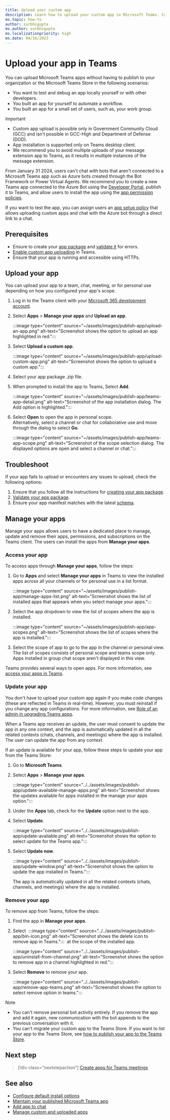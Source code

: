 ```yaml
---
title: Upload your custom app
description: Learn how to upload your custom app in Microsoft Teams. Custom app upload is common when testing and debugging an app during development.
ms.topic: how-to
author: surbhigupta
ms.author: surbhigupta
ms.localizationpriority: high
ms.date: 04/16/2023
---
```


# Upload your app in Teams

You can upload Microsoft Teams apps without having to publish to your organization or the Microsoft Teams Store in the following scenarios:

* You want to test and debug an app locally yourself or with other developers.
* You built an app for yourself to automate a workflow.
* You built an app for a small set of users, such as, your work group.

> [!IMPORTANT]
>
> * Custom app upload is possible only in Government Community Cloud (GCC) and isn't possible in GCC-High and Department of Defense (DOD).
> * App installation is supported only on Teams desktop client.
> * We recommend you to avoid multiple uploads of your message extension app to Teams, as it results in multiple instances of the message extension.

From January 31 2024, users can't chat with bots that aren't connected to a Microsoft Teams app such as Azure bots created through the Bot Framework or Power Virtual Agents. We recommend you to create a new Teams app connected to the Azure Bot using the [Developer Portal](../build-and-test/manage-your-apps-in-developer-portal.md#configure), publish it to Teams, and allow users to install the app using the [app permission policies](/microsoftteams/teams-app-permission-policies#edit-an-app-permission-policy).

If you want to test the app, you can assign users an [app setup policy](/microsoftteams/teams-app-setup-policies#manage-app-setup-policies) that allows uploading custom apps and chat with the Azure bot through a direct link to a chat.

## Prerequisites

* Ensure to create your [app package](~/concepts/build-and-test/apps-package.md) and [validate it](https://dev.teams.microsoft.com/appvalidation.html) for errors.
* [Enable custom app uploading](~/concepts/build-and-test/prepare-your-o365-tenant.md#enable-custom-teams-apps-and-turn-on-custom-app-uploading) in Teams.
* Ensure that your app is running and accessible using HTTPs.

## Upload your app

You can upload your app to a team, chat, meeting, or for personal use depending on how you configured your app's scope.

1. Log in to the Teams client with your [Microsoft 365 development account](https://developer.microsoft.com/microsoft-365/dev-program).

1. Select **Apps** > **Manage your apps** and **Upload an app**.

    :::image type="content" source="~/assets/images/publish-app/upload-an-app.png" alt-text="Screenshot shows the option to upload an app highlighted in red.":::

1. Select **Upload a custom app**.

   :::image type="content" source="~/assets/images/publish-app/upload-custom-app.png" alt-text="Screenshot shows the option to upload a custom app.":::

1. Select your app package .zip file.
1. When prompted to install the app to Teams, Select **Add**.</br>
   
    :::image type="content" source="~/assets/images/publish-app/teams-app-detail.png" alt-text="Screenshot of the app installation dialog. The Add option is highlighted.":::

1. Select **Open** to open the app in personal scope. <br>Alternatively, select a channel or chat for collaborative use and move through the dialog to select **Go**.<br>
    
    :::image type="content" source="~/assets/images/publish-app/teams-app-scope.png" alt-text="Screenshot of the scope selection dialog. The displayed options are open and select a channel or chat.":::

## Troubleshoot

If your app fails to upload or encounters any issues to upload, check the following options:

1. Ensure that you follow all the instructions for [creating your app package](../../concepts/build-and-test/apps-package.md).
1. [Validate your app package](https://dev.teams.microsoft.com/appvalidation.html).
1. Ensure your app manifest matches with the latest [schema](../../resources/schema/manifest-schema.md).

## Manage your apps

Manage your apps allows users to have a dedicated place to manage, update and remove their apps, permissions, and subscriptions on the Teams client. The users can install the apps from **Manage your apps**.

### Access your app

To access apps through **Manage your apps**, follow the steps:

1. Go to **Apps** and select **Manage your apps** in Teams to view the installed apps across all your channels or for personal use in a list format.

    :::image type="content" source="~/assets/images/publish-app/manage-apps-list.png" alt-text="Screenshot shows the list of installed apps that appears when you select manage your apps.":::

1. Select the app dropdown to view the list of scopes where the app is installed.

    :::image type="content" source="~/assets/images/publish-app/app-scopes.png" alt-text="Screenshot shows the list of scopes where the app is installed.":::

1. Select the scope of app to go to the app in the channel or personal view. The list of scopes consists of personal scope and teams scope only. Apps installed in group chat scope aren't displayed in this view.

Teams provides several ways to open apps. For more information, see [access your apps in Teams](https://support.microsoft.com/office/access-your-apps-in-teams-0758cb09-9e85-40e7-a974-51df7734646a).

### Update your app

You don't have to upload your custom app again if you make code changes (these are reflected in Teams in real-time). However, you must reinstall if you change any app configurations. For more information, see [Role of an admin in upgrading Teams apps](/MicrosoftTeams/apps-update-experience).

When a Teams app receives an update, the user must consent to update the app in any one context, and the app is automatically updated in all the related contexts (chats, channels, and meetings) where the app is installed. The user can update the app from any context.

If an update is available for your app, follow these steps to update your app from the Teams Store:

1. Go to **Microsoft Teams**.
1. Select **Apps** > **Manage your apps**.

    :::image type="content" source="../../assets/images/publish-app/update-available-manage-apps.png" alt-text="Screenshot shows the updates available for apps installed in the manage your apps option.":::

1. Under the **Apps** tab, check for the **Update** option next to the app.

1. Select **Update**.

   :::image type="content" source="../../assets/images/publish-app/update-available.png" alt-text="Screenshot shows the option to select update for the Teams app.":::

1. Select **Update now**.

   :::image type="content" source="../../assets/images/publish-app/update-window.png" alt-text="Screenshot shows the option to update the app installed in Teams.":::

   The app is automatically updated in all the related contexts (chats, channels, and meetings) where the app is installed.

### Remove your app

To remove app from Teams, follow the steps:

1. Find the app in **Manage your apps**.

1. Select &nbsp;:::image type="content" source="../../assets/images/publish-app/bin-icon.png" alt-text="Screenshot shows the delete icon to remove app in Teams.":::&nbsp; at the scope of the installed app.

    :::image type="content" source="../../assets/images/publish-app/uninstall-from-channel.png" alt-text="Screenshot shows the option to remove app in a channel highlighted in red.":::

1. Select **Remove** to remove your app.

    :::image type="content" source="../../assets/images/publish-app/remove-app-teams.png" alt-text="Screenshot shows the option to select remove option in teams.":::

> [!NOTE]
>
> * You can't remove personal bot activity entirely. If you remove the app and add it again, new communication with the bot appends to the previous conversation with it.
> * You can't migrate your custom app to the Teams Store. If you want to list your app to the Teams Store, see [how to publish your app to the Teams Store](appsource/publish.md).

## Next step

> [!div class="nextstepaction"]
>[Create apps for Teams meetings](../../apps-in-teams-meetings/teams-apps-in-meetings.md)

## See also

* [Configure default install options](~/concepts/deploy-and-publish/add-default-install-scope.md)
* [Maintain your published Microsoft Teams app](~/concepts/deploy-and-publish/appsource/post-publish/overview.md)
* [Add app to chat](/graph/api/chat-post-installedapps)
* [Manage custom and uploaded apps](/microsoftteams/teams-custom-app-policies-and-settings)
